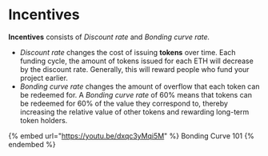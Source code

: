 # Incentives

**Incentives** consists of _Discount rate_ and _Bonding curve rate._

* _Discount rate_ changes the cost of issuing **tokens** over time. Each funding cycle, the amount of tokens issued for each ETH will decrease by the discount rate. Generally, this will reward people who fund your project earlier.
* _Bonding curve rate_ changes the amount of overflow that each token can be redeemed for. A _Bonding curve rate_ of 60% means that tokens can be redeemed for 60% of the value they correspond to, thereby increasing the relative value of other tokens and rewarding long-term token holders.

{% embed url="https://youtu.be/dxqc3yMqi5M" %}
Bonding Curve 101
{% endembed %}



